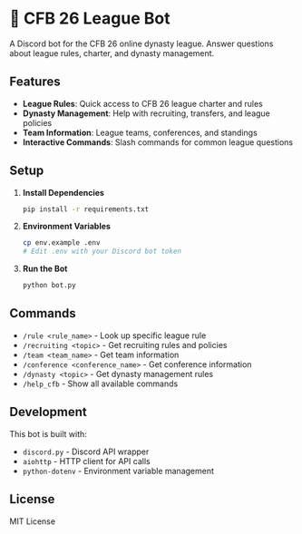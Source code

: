 # 🏈 CFB 26 League Bot

A Discord bot for the CFB 26 online dynasty league. Answer questions about league rules, charter, and dynasty management.

## Features

- **League Rules**: Quick access to CFB 26 league charter and rules
- **Dynasty Management**: Help with recruiting, transfers, and league policies
- **Team Information**: League teams, conferences, and standings
- **Interactive Commands**: Slash commands for common league questions

## Setup

1. **Install Dependencies**
   ```bash
   pip install -r requirements.txt
   ```

2. **Environment Variables**
   ```bash
   cp env.example .env
   # Edit .env with your Discord bot token
   ```

3. **Run the Bot**
   ```bash
   python bot.py
   ```

## Commands

- `/rule <rule_name>` - Look up specific league rule
- `/recruiting <topic>` - Get recruiting rules and policies
- `/team <team_name>` - Get team information
- `/conference <conference_name>` - Get conference information
- `/dynasty <topic>` - Get dynasty management rules
- `/help_cfb` - Show all available commands

## Development

This bot is built with:
- `discord.py` - Discord API wrapper
- `aiohttp` - HTTP client for API calls
- `python-dotenv` - Environment variable management

## License

MIT License
